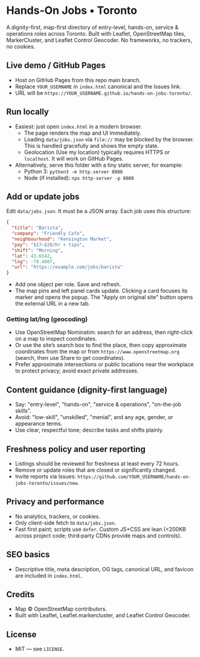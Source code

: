 # Hands-On Jobs • Toronto

A dignity-first, map-first directory of entry-level, hands-on, service & operations roles across Toronto. Built with Leaflet, OpenStreetMap tiles, MarkerCluster, and Leaflet Control Geocoder. No frameworks, no trackers, no cookies.

## Live demo / GitHub Pages

- Host on GitHub Pages from this repo main branch.
- Replace `YOUR_USERNAME` in `index.html` canonical and the Issues link.
- URL will be `https://YOUR_USERNAME.github.io/hands-on-jobs-toronto/`.

## Run locally

- Easiest: just open `index.html` in a modern browser.
  - The page renders the map and UI immediately.
  - Loading `data/jobs.json` via `file://` may be blocked by the browser. This is handled gracefully and shows the empty state.
  - Geolocation (Use my location) typically requires HTTPS or `localhost`. It will work on GitHub Pages.
- Alternatively, serve this folder with a tiny static server, for example:
  - Python 3: `python3 -m http.server 8080`
  - Node (if installed): `npx http-server -p 8080`

## Add or update jobs

Edit `data/jobs.json`. It must be a JSON array. Each job uses this structure:

```json
{
  "title": "Barista",
  "company": "Friendly Cafe",
  "neighbourhood": "Kensington Market",
  "pay": "$17–$20/hr + tips",
  "shift": "Morning",
  "lat": 43.6542,
  "lng": -79.4007,
  "url": "https://example.com/jobs/barista"
}
```

- Add one object per role. Save and refresh.
- The map pins and left panel cards update. Clicking a card focuses its marker and opens the popup. The "Apply on original site" button opens the external URL in a new tab.

### Getting lat/lng (geocoding)

- Use OpenStreetMap Nominatim: search for an address, then right-click on a map to inspect coordinates.
- Or use the site’s search box to find the place, then copy approximate coordinates from the map or from `https://www.openstreetmap.org` (search, then use Share to get coordinates).
- Prefer approximate intersections or public locations near the workplace to protect privacy; avoid exact private addresses.

## Content guidance (dignity-first language)

- Say: "entry-level", "hands-on", "service & operations", "on-the-job skills".
- Avoid: "low-skill", "unskilled", "menial", and any age, gender, or appearance terms.
- Use clear, respectful tone; describe tasks and shifts plainly.

## Freshness policy and user reporting

- Listings should be reviewed for freshness at least every 72 hours.
- Remove or update roles that are closed or significantly changed.
- Invite reports via Issues: `https://github.com/YOUR_USERNAME/hands-on-jobs-toronto/issues/new`.

## Privacy and performance

- No analytics, trackers, or cookies.
- Only client-side fetch to `data/jobs.json`.
- Fast first paint; scripts use `defer`. Custom JS+CSS are lean (<200KB across project code; third‑party CDNs provide maps and controls).

## SEO basics

- Descriptive title, meta description, OG tags, canonical URL, and favicon are included in `index.html`.

## Credits

- Map © OpenStreetMap contributors.
- Built with Leaflet, Leaflet.markercluster, and Leaflet Control Geocoder.

## License

- MIT — see `LICENSE`.
